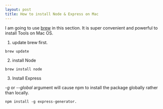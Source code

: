 ```yaml
---
layout: post
title: How to install Node & Express on Mac
---
```


I am going to use [brew](http://brew.sh) in this section.
It is super convenient and powerful to install Tools on Mac OS.

1. update brew first.

```Shell
brew update
```


2. install Node

```Shell
brew install node
```


3. Install Express

*-g* or *--global* argument will cause npm to install the package globally rather than locally. 

```Shell
npm install -g express-generator.
```
